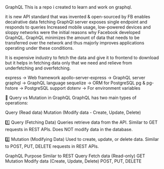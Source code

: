GraphQL
This is a repo i created to learn and work on graphql.

it is new API standard that was invented & open-sourced by FB
enables decalrative data fetching
GraphQl server exposes single endpoint and responds to queries
Increased mobile usage, low-powered devices and sloppy networks were the initial reasons why Facebook developed GraphQL. GraphQL minimizes the amount of data that needs to be transferred over the network and thus majorly improves applications operating under these conditions.

It is expensive industry to fetch the data and give it to frontend to download but it helps in fetching data only that we need and relieve from underfetching and overfetching.

express → Web framework
apollo-server-express → GraphQL server
graphql → GraphQL language
sequelize → ORM for PostgreSQL
pg & pg-hstore → PostgreSQL support
dotenv → For environment variables

📌 Query vs Mutation in GraphQL
GraphQL has two main types of operations:

Query (Read data)
Mutation (Modify data - Create, Update, Delete)

1️⃣ Query (Fetching Data)
Queries retrieve data from the API.
Similar to GET requests in REST APIs.
Does NOT modify data in the database.

2️⃣ Mutation (Modifying Data)
Used to create, update, or delete data.
Similar to POST, PUT, DELETE requests in REST APIs.

GraphQL Purpose Similar to REST
Query Fetch data (Read-only) GET
Mutation Modify data (Create, Update, Delete) POST, PUT, DELETE
